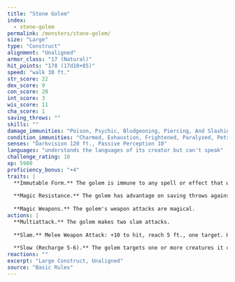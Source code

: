 ```yaml
---
title: "Stone Golem"
index:
  - stone-golem
permalink: /monsters/stone-golem/
size: "Large"
type: "Construct"
alignment: "Unaligned"
armor_class: "17 (Natural)"
hit_points: "178 (17d10+85)"
speed: "walk 30 ft."
str_score: 22
dex_score: 9
con_score: 20
int_score: 3
wis_score: 11
cha_score: 1
saving_throws: ""
skills: ""
damage_immunities: "Poison, Psychic, Bludgeoning, Piercing, And Slashing From Nonmagical Weapons That Aren'T Adamantine"
condition_immunities: "Charmed, Exhaustion, Frightened, Paralyzed, Petrified, Poisoned"
senses: "Darkvision 120 ft., Passive Perception 10"
languages: "understands the languages of its creator but can't speak"
challenge_rating: 10
xp: 5900
proficiency_bonus: "+4"
traits: |
  **Immutable Form.** The golem is immune to any spell or effect that would alter its form.
  
  **Magic Resistance.** The golem has advantage on saving throws against spells and other magical effects.
  
  **Magic Weapons.** The golem's weapon attacks are magical.
actions: |
  **Multiattack.** The golem makes two slam attacks.
  
  **Slam.** Melee Weapon Attack: +10 to hit, reach 5 ft., one target. Hit: 19 (3d8 + 6) bludgeoning damage.
  
  **Slow (Recharge 5-6).** The golem targets one or more creatures it can see within 10 ft. of it. Each target must make a DC 17 Wisdom saving throw against this magic. On a failed save, a target can't use reactions, its speed is halved, and it can't make more than one attack on its turn. In addition, the target can take either an action or a bonus action on its turn, not both. These effects last for 1 minute. A target can repeat the saving throw at the end of each of its turns, ending the effect on itself on a success.
reactions: ""
excerpt: "Large Construct, Unaligned"
source: "Basic Rules"
---
```

